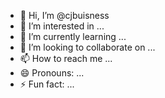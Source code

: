 - 👋 Hi, I’m @cjbuisness
- 👀 I’m interested in ...
- 🌱 I’m currently learning ...
- 💞️ I’m looking to collaborate on ...
- 📫 How to reach me ...
- 😄 Pronouns: ...
- ⚡ Fun fact: ...

<!---
cjbuisness/cjbuisness is a ✨ special ✨ repository because its `README.md` (this file) appears on your GitHub profile.
You can click the Preview link to take a look at your changes.
--->
